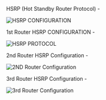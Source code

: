 HSRP (Hot Standby Router Protocol) -

![HSRP CONFIGURATION](https://github.com/user-attachments/assets/fe62dbfa-acf7-4e8a-9bd4-03ef90d656b3)

1st Router HSRP CONFIGURATION -

![HSRP PROTOCOL](https://github.com/user-attachments/assets/3dfe969d-2fb9-4faf-892b-850d3467683b)

2nd Router HSRP Configuration -

![2ND Router Configuration](https://github.com/user-attachments/assets/6fbe0279-a233-47a3-a8c5-167033f92d05)

3rd Router HSRP Configuration -

![3rd Router Configuration](https://github.com/user-attachments/assets/d636e18a-6b92-480a-871a-233df6a6a593)
